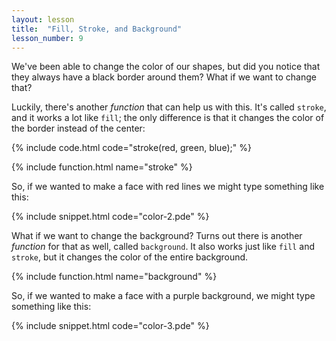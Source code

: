 ```yaml
---
layout: lesson
title:  "Fill, Stroke, and Background"
lesson_number: 9
---
```


We've been able to change the color of our shapes, but did you notice that they always have a black border around them? What if we want to change that?

Luckily, there's another *function* that can help us with this. It's called ```stroke```, and it works a lot like ```fill```; the only difference is that it changes the color of the border instead of the center:

{% include code.html code="stroke(red, green, blue);" %}

{% include function.html name="stroke" %}

So, if we wanted to make a face with red lines we might type something like this:

{% include snippet.html code="color-2.pde" %}

What if we want to change the background? Turns out there is another *function* for that as well, called ```background```. It also works just like ```fill``` and ```stroke```, but it changes the color of the entire background. 

{% include function.html name="background" %}

So, if we wanted to make a face with a purple background, we might type something like this:

{% include snippet.html code="color-3.pde" %}

